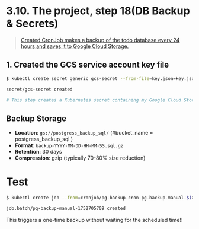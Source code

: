 # 3.10. The project, step 18(DB Backup & Secrets)

> [Created CronJob makes a backup of the todo database every 24 hours and saves it to Google Cloud Storage.](./manifests/pg_backup.yaml)

## 1. Created the GCS service account key file

```bash
$ kubectl create secret generic gcs-secret --from-file=key.json=key.json -n project  --dry-run=client -o yaml | kubectl apply -f -

secret/gcs-secret created

# This step creates a Kubernetes secret containing my Google Cloud Storage (GCS) service account credentials. The backup CronJob uses this secret to authenticate and upload database backups to your GCS bucket.
```

## Backup Storage

- **Location**: `gs://postgress_backup_sql/` (#bucket_name = postgress_backup_sql )
- **Format**: `backup-YYYY-MM-DD-HH-MM-SS.sql.gz`
- **Retention**: 30 days
- **Compression**: gzip (typically 70-80% size reduction)

# Test

```sh
$ kubectl create job --from=cronjob/pg-backup-cron pg-backup-manual-$(Get-Date -UFormat %s)

job.batch/pg-backup-manual-1752705709 created
```

This triggers a one-time backup without waiting for the scheduled time!!
